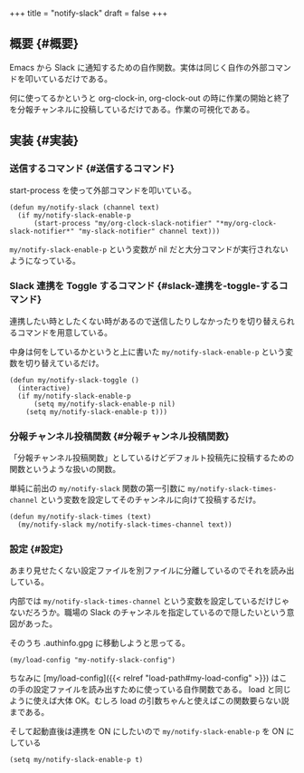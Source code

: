 +++
title = "notify-slack"
draft = false
+++

## 概要 {#概要}

Emacs から Slack に通知するための自作関数。実体は同じく自作の外部コマンドを叩いているだけである。

何に使ってるかというと
org-clock-in, org-clock-out の時に作業の開始と終了を分報チャンネルに投稿しているだけである。作業の可視化である。


## 実装 {#実装}


### 送信するコマンド {#送信するコマンド}

start-process を使って外部コマンドを叩いている。

```emacs-lisp
(defun my/notify-slack (channel text)
  (if my/notify-slack-enable-p
      (start-process "my/org-clock-slack-notifier" "*my/org-clock-slack-notifier*" "my-slack-notifier" channel text)))
```

`my/notify-slack-enable-p` という変数が nil だと大分コマンドが実行されないようになっている。


### Slack 連携を Toggle するコマンド {#slack-連携を-toggle-するコマンド}

連携したい時としたくない時があるので送信したりしなかったりを切り替えられるコマンドを用意している。

中身は何をしているかというと上に書いた `my/notify-slack-enable-p` という変数を切り替えているだけ。

```emacs-lisp
(defun my/notify-slack-toggle ()
  (interactive)
  (if my/notify-slack-enable-p
      (setq my/notify-slack-enable-p nil)
    (setq my/notify-slack-enable-p t)))
```


### 分報チャンネル投稿関数 {#分報チャンネル投稿関数}

「分報チャンネル投稿関数」としているけどデフォルト投稿先に投稿するための関数というような扱いの関数。

単純に前出の `my/notify-slack` 関数の第一引数に `my/notify-slack-times-channel` という変数を設定してそのチャンネルに向けて投稿するだけ。

```emacs-lisp
(defun my/notify-slack-times (text)
  (my/notify-slack my/notify-slack-times-channel text))
```


### 設定 {#設定}

あまり見せたくない設定ファイルを別ファイルに分離しているのでそれを読み出している。

内部では `my/notify-slack-times-channel` という変数を設定しているだけじゃないだろうか。職場の Slack のチャンネルを指定しているので隠したいという意図があった。

そのうち .authinfo.gpg に移動しようと思ってる。

```emacs-lisp
(my/load-config "my-notify-slack-config")
```

ちなみに [my/load-config]({{< relref "load-path#my-load-config" >}}) はこの手の設定ファイルを読み出すために使っている自作関数である。
load と同じように使えば大体 OK。むしろ load の引数ちゃんと使えばこの関数要らない説まである。

そして起動直後は連携を ON にしたいので
`my/notify-slack-enable-p` を ON にしている

```emacs-lisp
(setq my/notify-slack-enable-p t)
```
